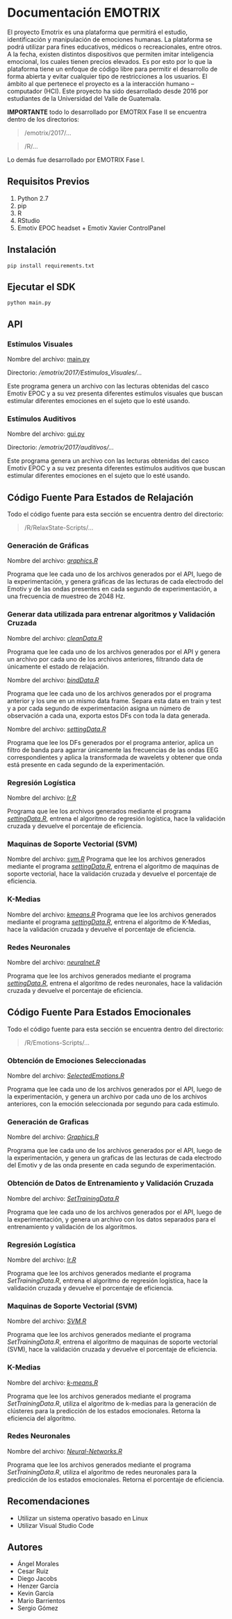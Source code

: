 # Documentación EMOTRIX

El proyecto Emotrix es una plataforma que permitirá el estudio, identificación y manipulación de emociones humanas. La plataforma se podrá utilizar para fines educativos, médicos o recreacionales, entre otros. A la fecha, existen distintos dispositivos que permiten imitar inteligencia emocional, los cuales tienen precios elevados. Es por esto por lo que la plataforma tiene un enfoque de código libre para permitir el desarrollo de forma abierta y evitar cualquier tipo de restricciones a los usuarios. El ámbito al que pertenece el proyecto es a la interacción humano – computador (HCI). Este proyecto ha sido desarrollado desde 2016 por estudiantes de la Universidad del Valle de Guatemala.

**IMPORTANTE** todo lo desarrollado por EMOTRIX Fase II se encuentra dentro de los directorios: 
> /emotrix/2017/... 

> /R/... 

Lo demás fue desarrollado por EMOTRIX Fase I.
## Requisitos Previos
1. Python 2.7
2. pip
3. R
4. RStudio
5. Emotiv EPOC headset + Emotiv Xavier ControlPanel

## Instalación
```
pip install requirements.txt
```

## Ejecutar el SDK
```
python main.py
```
## API

### Estímulos Visuales
Nombre del archivo: [main.py](https://github.com/emotrix/Emotrix/blob/master/emotrix/2017/Estimulos_Visuales/main.py)

Directorio: */emotrix/2017/Estimulos_Visuales/...*

Este programa genera un archivo con las lecturas obtenidas del casco Emotiv EPOC y a su vez presenta diferentes estímulos visuales que buscan estimular diferentes emociones en el sujeto que lo esté usando.

### Estímulos Auditivos
Nombre del archivo: [gui.py](https://github.com/emotrix/Emotrix/blob/master/emotrix/2017/auditivos/gui.py)

Directorio: */emotrix/2017/auditivos/...*

Este programa genera un archivo con las lecturas obtenidas del casco Emotiv EPOC y a su vez presenta diferentes estímulos auditivos que buscan estimular diferentes emociones en el sujeto que lo esté usando.

## Código Fuente Para Estados de Relajación
Todo el código fuente para esta sección se encuentra dentro del directorio:
> /R/RelaxState-Scripts/...

### Generación de Gráficas 
Nombre del archivo: [*graphics.R*](https://github.com/emotrix/Emotrix/blob/master/R/RelaxState-Scripts/graphics.R)

Programa que lee cada uno de los archivos generados por el API, luego de la experimentación, y genera gráficas de las lecturas de cada electrodo del Emotiv y de las ondas presentes en cada segundo de experimentación, a una frecuencia de muestreo de 2048 Hz.


### Generar data utilizada para entrenar algoritmos y Validación Cruzada
Nombre del archivo: [*cleanData.R*](https://github.com/emotrix/Emotrix/blob/master/R/RelaxState-Scripts/cleanData.R)

Programa que lee cada uno de los archivos generados por el API y genera un archivo por cada uno de los archivos anteriores, filtrando data de únicamente el estado de relajación. 

Nombre del archivo: [*bindData.R*](https://github.com/emotrix/Emotrix/blob/master/R/RelaxState-Scripts/BindData.R)

Programa que lee cada uno de los archivos generados por el programa anterior y los une en un mismo data frame. Separa esta data en train y test y a por cada segundo de experimentación asigna un número de observación a cada una, exporta estos DFs con toda la data generada.

Nombre del archivo: [*settingData.R*](https://github.com/emotrix/Emotrix/blob/master/R/RelaxState-Scripts/settingData.R)

Programa que lee los DFs generados por el programa anterior, aplica un filtro de banda para agarrar únicamente las frecuencias de las ondas EEG correspondientes y aplica la transformada de wavelets y obtener que onda está presente en cada segundo de la experimentación.

### Regresión Logística
Nombre del archivo: [*lr.R*](https://github.com/emotrix/Emotrix/blob/master/R/RelaxState-Scripts/lr.R)

Programa que lee los archivos generados mediante el programa [*settingData.R*](https://github.com/emotrix/Emotrix/blob/master/R/RelaxState-Scripts/settingData.R), entrena el algoritmo de regresión logística, hace la validación cruzada y devuelve el porcentaje de eficiencia.

### Maquinas de Soporte Vectorial (SVM)
Nombre del archivo: [*svm.R*](https://github.com/emotrix/Emotrix/blob/master/R/RelaxState-Scripts/svm.R)
Programa que lee los archivos generados mediante el programa [*settingData.R*](https://github.com/emotrix/Emotrix/blob/master/R/RelaxState-Scripts/settingData.R), entrena el algoritmo de maquinas de soporte vectorial, hace la validación cruzada y devuelve el porcentaje de eficiencia.


### K-Medias
Nombre del archivo: [*kmeans.R*](https://github.com/emotrix/Emotrix/blob/master/R/RelaxState-Scripts/kmeans.R)
Programa que lee los archivos generados mediante el programa [*settingData.R*](https://github.com/emotrix/Emotrix/blob/master/R/RelaxState-Scripts/settingData.R), entrena el algoritmo de K-Medias, hace la validación cruzada y devuelve el porcentaje de eficiencia.


### Redes Neuronales
Nombre del archivo: [*neuralnet.R*](https://github.com/emotrix/Emotrix/blob/master/R/RelaxState-Scripts/neuralnet.R)

Programa que lee los archivos generados mediante el programa [*settingData.R*](https://github.com/emotrix/Emotrix/blob/master/R/RelaxState-Scripts/settingData.R), entrena el algoritmo de redes neuronales, hace la validación cruzada y devuelve el porcentaje de eficiencia.

## Código Fuente Para Estados Emocionales
Todo el código fuente para esta sección se encuentra dentro del directorio:
> /R/Emotions-Scripts/...


### Obtención de Emociones Seleccionadas
Nombre del archivo: [*SelectedEmotions.R*](https://github.com/emotrix/Emotrix/blob/master/R/Emotions-Scripts/SelectedEmotions.R)

Programa que lee cada uno de los archivos generados por el API, luego de la experimentación, y genera un archivo por cada uno de los archivos anteriores, con la emoción seleccionada por segundo para cada estimulo.
### Generación de Graficas
Nombre del archivo: [*Graphics.R*](https://github.com/emotrix/Emotrix/blob/master/R/Emotions-Scripts/Graphics.R)

Programa que lee cada uno de los archivos generados por el API, luego de la experimentación, y genera un graficas de las lecturas de cada electrodo del Emotiv y de las onda presente en cada segundo de experimentación.

### Obtención de Datos de Entrenamiento y Validación Cruzada
Nombre del archivo: [*SetTrainingData.R*](https://github.com/emotrix/Emotrix/blob/master/R/Emotions-Scripts/SetTrainingData.R)

Programa que lee cada uno de los archivos generados por el API, luego de la experimentación, y genera un archivo con los datos separados para el entrenamiento y validación de los algoritmos.

### Regresión Logística
Nombre del archivo: [*lr.R*](https://github.com/emotrix/Emotrix/blob/master/R/Emotions-Scripts/lr.R)

Programa que lee los archivos generados mediante el programa *SetTrainingData.R*, entrena el algoritmo de regresión logística, hace la validación cruzada y devuelve el porcentaje de eficiencia.
### Maquinas de Soporte Vectorial (SVM)
Nombre del archivo: [*SVM.R*](https://github.com/emotrix/Emotrix/blob/master/R/Emotions-Scripts/SVM.R)

Programa que lee los archivos generados mediante el programa *SetTrainingData.R*, entrena el algoritmo de maquinas de soporte vectorial (SVM), hace la validación cruzada y devuelve el porcentaje de eficiencia.
### K-Medias
Nombre del archivo: [*k-means.R*](https://github.com/emotrix/Emotrix/blob/master/R/Emotions-Scripts/k-means.R)

Programa que lee los archivos generados mediante el programa *SetTrainingData.R*, utiliza el algoritmo de k-medias para la generación de clústeres para la predicción de los estados emocionales. Retorna la eficiencia del algoritmo.
### Redes Neuronales
Nombre del archivo: [*Neural-Networks.R*](https://github.com/emotrix/Emotrix/blob/master/R/Emotions-Scripts/Neural-Networks.R)

Programa que lee los archivos generados mediante el programa *SetTrainingData.R*, utiliza el algoritmo de redes neuronales para la predicción de los estados emocionales. Retorna el porcentaje de eficiencia.
## Recomendaciones
- Utilizar un sistema operativo basado en Linux
- Utilizar Visual Studio Code

## Autores
- Ángel Morales
- Cesar Ruiz
- Diego Jacobs
- Henzer García
- Kevin García
- Mario Barrientos
- Sergio Gómez
